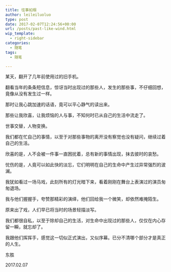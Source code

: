 ```yaml
---
title: 往事如烟
author: leileiluoluo
type: post
date: 2017-02-07T12:24:56+00:00
url: /posts/past-like-wind.html
wip_template:
  - right-sidebar
categories:
  - 随笔
tags:
  - 随笔

---
```

某天，翻开了几年前使用过的旧手机。

翻看当年的条条短信息，惊讶当时出现过的那些人，发生的那些事，不仔细回想，竟像从没有发生过一样。
  
那时让我心跳加速的话语，竟可以平心静气的读出来。
  
那些让我欣喜，让我烦恼的人与事，不知何时已从自己的生活中流走了。

世事交替，人物变换。
  
我们都在忙自己的事情，以至于对那些事物的离开没有察觉也没有疑问，继续过着自己的生活。

欣喜的是，人不会被一件事一直困扰着，总有新的事情出现，抹去彼时的哀愁。
  
忧伤的是，人竟可以如此快的淡忘，它们明明在自己的生命中产生过异常强烈的波澜。

我犹如看过一场马戏，此刻所有的灯光暗下来，看着刚刚在舞台上表演过的演员匆匆退场。
  
我与他们握握手，夸赞那精彩的演绎，他们回给我一个微笑，却依然难掩陌生。

原来出了戏，人们早已将当时的场景轻描淡写。
  
我们都很自私，以至于除却自己的生活，对生命中出现过的那些人，仅仅在内心存留一瞬，就忘却了。

我跟他们挥挥手，感觉这一切似正式演出，又似序幕。已分不清哪个部分才是真正的人生。

东胜
  
2017.02.07